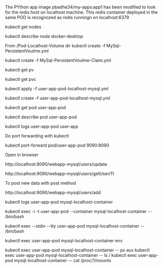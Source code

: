 The PYthon app image pbadhe34/my-apps:app1 has been modified to 
look for the redis host on localhost machine.
This redis container deployed in the same POD is recognozed as redis runningn on localhost:6379 

kubectl get nodes

kubectl describe node docker-desktop

From /Pod-Localhost-Volume dir
kubectl create -f MySql-PersistentVoulme.yml

kubectl create -f MySql-PersistentVoulme-Claim.yml

kubectl get pv

kubectl get pvc

kubectl apply  -f user-app-pod-localhost-mysql.yml

kubectl create  -f user-app-pod-localhost-mysql.yml

kubectl get pod user-app-pod 

kubectl describe  pod user-app-pod

kubectl logs user-app-pod user-app


Do port forwarding with kubectl

 kubectl port-forward pod/user-app-pod 9090:8090

Open in browser  

http://localhost:9090/webapp-mysql/users/update 

http://localhost:9090/webapp-mysql/users/getUser/11

To post new data with post method

http://localhost:9090/webapp-mysql/users/add


kubectl logs user-app-pod mysql-localhost-container
 

kubectl exec -i -t user-app-pod  --container mysql-localhost-container  -- /bin/bash


kubectl exec --stdin --tty user-app-pod mysql-localhost-container  -- /bin/bash


kubectl exec user-app-pod mysql-localhost-container env

kubectl exec user-app-pod mysql-localhost-container -- ps aux
kubectl exec user-app-pod mysql-localhost-container -- ls /
kubectl exec user-app-pod mysql-localhost-container -- cat /proc/1/mounts




 




